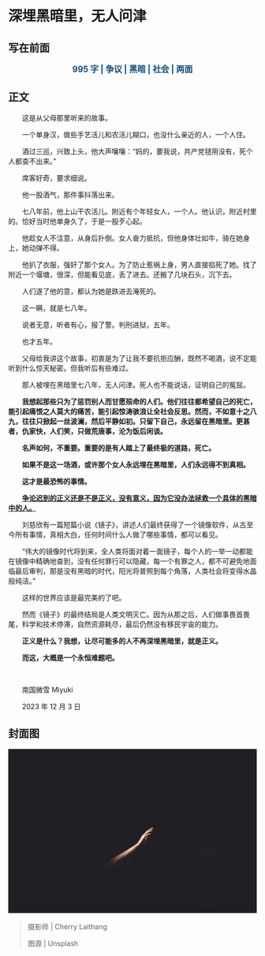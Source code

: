 # 深埋黑暗里，无人问津

## 写在前面

<p style="color:#0f4c81; text-align:center; font-weight:bold; font-size:larger;">995 字 | 争议 | 黑暗 | 社会 | 两面</p>

## 正文

　　这是从父母那里听来的故事。

　　一个单身汉，做些手艺活儿和农活儿糊口，也没什么亲近的人，一个人住。

　　酒过三巡，兴致上头，他大声嚷嚷：“妈的，要我说，共产党毬用没有，死个人都查不出来。”

　　席客好奇，要求细说。

　　他一股酒气，那件事抖落出来。

　　七八年前，他上山干农活儿。附近有个年轻女人，一个人。他认识，附近村里的。恰好当时他单身久了，于是一股歹心起。

　　他趁女人不注意，从身后扑倒。女人奋力抵抗，但他身体壮如牛，骑在她身上，她动弹不得。

　　他扒了衣服，强奸了那个女人。为了防止惹祸上身，男人直接掐死了她。找了附近一个堰塘，很深，但能看见底，丢了进去。还搬了几块石头，沉下去。

　　人们遂了他的意，都认为她是跌进去淹死的。

　　这一瞒，就是七八年。

　　说者无意，听者有心，报了警。判刑进狱，五年。

　　也才五年。

　　父母给我讲这个故事，初衷是为了让我不要抗拒应酬，既然不喝酒，说不定能听到什么惊天秘密。但我听后有些难过。

　　那人被埋在黑暗里七八年，无人问津。死人也不能说话，证明自己的冤屈。

　　**我想起那些只为了惩罚别人而甘愿殒命的人们。他们往往都希望自己的死亡，能引起痛恨之人莫大的痛苦，能引起惊涛骇浪让全社会反思。然而，不如意十之八九，往往只掀起一丝波澜，然后平静如初。只留下自己，永远留在黑暗里。更甚者，仇家快，人们笑，只做荒唐事，沦为饭后闲谈。**

　　**名声如何，不重要。重要的是有人踏上了最终极的道路，死亡。**

　　**如果不是这一场酒，或许那个女人永远埋在黑暗里，人们永远得不到真相。**

　　**这才是最恐怖的事情。**

　　**<u>争论迟到的正义还是不是正义，没有意义，因为它没办法拯救一个具体的黑暗中的人。</u>**

　　刘慈欣有一篇短篇小说《镜子》，讲述人们最终获得了一个镜像软件，从古至今所有事情，真相大白，任何时间什么人做了哪些事情，都可以看见。

　　“伟大的镜像时代将到来，全人类将面对着一面镜子，每个人的一举一动都能在镜像中精确地查到，没有任何罪行可以隐藏，每一个有罪之人，都不可避免地面临最后审判，那是没有黑暗的时代，阳光将普照到每个角落，人类社会将变得水晶般纯洁。”

　　这样的世界应该是最完美的了吧。

　　然而《镜子》的最终结局是人类文明灭亡。因为从那之后，人们做事畏首畏尾，科学和技术停滞，自然资源耗尽，最后仍然没有移民宇宙的能力。

　　**正义是什么？我想，让尽可能多的人不再深埋黑暗里，就是正义。**

　　**而这，大概是一个永恒难题吧。**

<br />

　　南国微雪 Miyuki

　　2023 年 12 月 3 日

## 封面图

![](https://raw.githubusercontent.com/TinySnow/GithubImageHosting/main/blog/articles/literature/cherry-laithang-NmPpz1jA_JE-unsplash.jpg)

> 摄影师 | Cherry Laithang
>
> 图源 | Unsplash